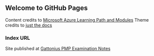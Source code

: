## Welcome to GitHub Pages

Content credits to [Microsoft Azure Learning Path and Modules](https://docs.microsoft.com/en-us/learn/browse/)
Theme credits to [just the docs](https://github.com/pmarsceill/just-the-docs)

### Index URL

Site published at [Gattonius PMP Examination Notes](https://caldmax.github.io/pmp-notes/)